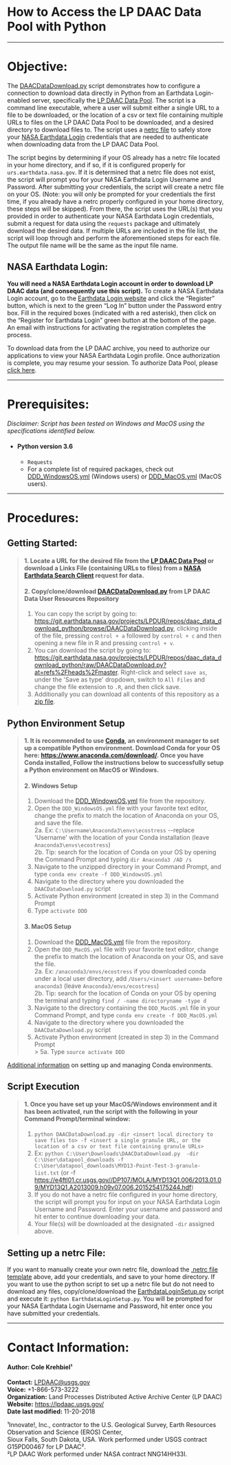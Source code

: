# How to Access the LP DAAC Data Pool with Python
---
# Objective:
The [DAACDataDownload.py](https://git.earthdata.nasa.gov/projects/LPDUR/repos/daac_data_download_python/browse/DAACDataDownload.py) script demonstrates how to configure a connection to download data directly in Python from an Earthdata Login-enabled server, specifically the [LP DAAC Data Pool](https://e4ftl01.cr.usgs.gov/). The script is a command line executable, where a user will submit either a single URL to a file to be downloaded, or the location of a csv or text file containing multiple URLs to files on the LP DAAC Data Pool to be downloaded, and a desired directory to download files to. The script uses a [netrc file](https://git.earthdata.nasa.gov/projects/LPDUR/repos/daac_data_download_python/browse/.netrc) to safely store your [NASA Earthdata Login](https://urs.earthdata.nasa.gov) credentials that are needed to authenticate when downloading data from the LP DAAC Data Pool.

The script begins by determining if your OS already has a netrc file located in your home directory, and if so, if it is configured properly for `urs.earthdata.nasa.gov`. If it is determined that a netrc file does not exist, the script will prompt you for your NASA Earthdata Login Username and Password.  After submitting your credentials, the script will create a netrc file on your OS. (Note: you will only be prompted for your credentials the first time, if you already have a netrc properly configured in your home directory, these steps will be skipped). From there, the script uses the URL(s) that you provided in order to authenticate your NASA Earthdata Login credentials, submit a request for data using the `requests` package and ultimately download the desired data. If multiple URLs are included in the file list, the script will loop through and perform the aforementioned steps for each file. The output file name will be the same as the input file name.  

## NASA Earthdata Login:
**You will need a NASA Earthdata Login account in order to download LP DAAC data (and consequently use this script).** To create a NASA Earthdata Login account, go to the [Earthdata Login website](https://urs.earthdata.nasa.gov) and click the “Register” button, which is next to the green “Log In” button under the Password entry box. Fill in the required boxes (indicated with a red asterisk), then click on the “Register for Earthdata Login” green button at the bottom of the page. An email with instructions for activating the registration completes the process.

To download data from the LP DAAC archive, you need to authorize our applications to view your NASA Earthdata Login profile. Once authorization is complete, you may resume your session.
To authorize Data Pool, please [click here](https://urs.earthdata.nasa.gov/approve_app?client_id=ijpRZvb9qeKCK5ctsn75Tg&_ga=2.128429068.1284688367.1541426539-1515316899.1516123516).  

---
# Prerequisites:
*Disclaimer: Script has been tested on Windows and MacOS using the specifications identified below.*  
+ #### Python version 3.6  
  + `Requests`  
  + For a complete list of required packages, check out [DDD_WindowsOS.yml](https://git.earthdata.nasa.gov/projects/LPDUR/repos/daac_data_download_python/browse/DDD_WindowsOS.yml) (Windows users) or [DDD_MacOS.yml](https://git.earthdata.nasa.gov/projects/LPDUR/repos/daac_data_download_python/browse/DDD_MacOS.yml) (MacOS users).  
---
# Procedures:
## Getting Started:
> #### 1. Locate a URL for the desired file from the [LP DAAC Data Pool](https://e4ftl01.cr.usgs.gov/) or download a Links File (containing URLs to files) from a [NASA Earthdata Search Client](https://search.earthdata.nasa.gov/) request for data.     
> #### 2.	Copy/clone/download  [DAACDataDownload.py](https://git.earthdata.nasa.gov/projects/LPDUR/repos/ecostress_swath2grid/browse/ECOSTRESS_swath2grid.py) from LP DAAC Data User Resources Repository   
  > 1. You can copy the script by going to: https://git.earthdata.nasa.gov/projects/LPDUR/repos/daac_data_download_python/browse/DAACDataDownload.py, clicking inside of the file, pressing `control + a` followed by `control + c` and then opening a new file in R and pressing `control + v`.   
  > 2. You can download the script by going to: https://git.earthdata.nasa.gov/projects/LPDUR/repos/daac_data_download_python/raw/DAACDataDownload.py?at=refs%2Fheads%2Fmaster. Right-click and select `save as`, under the 'Save as type' dropdown, switch to `All Files` and change the file extension to `.R`, and then click save.  
  > 3. Additionally you can download all contents of this repository as a [zip file](https://git.earthdata.nasa.gov/rest/api/latest/projects/LPDUR/repos/daac_data_download_python/archive?format=zip).   
## Python Environment Setup
> #### 1. It is recommended to use [Conda](https://conda.io/docs/), an environment manager to set up a compatible Python environment. Download Conda for your OS here: https://www.anaconda.com/download/. Once you have Conda installed, Follow the instructions below to successfully setup a Python environment on MacOS or Windows.
> #### 2. Windows Setup
> 1.  Download the [DDD_WindowsOS.yml](https://git.earthdata.nasa.gov/projects/LPDUR/repos/daac_data_download_python/browse/DDD_WindowsOS.yml) file from the repository.
> 2. Open the `DDD_WindowsOS.yml` file with your favorite text editor, change the prefix to match the location of Anaconda on your OS, and save the file.  
  > 2a. Ex: `C:\Username\Anaconda3\envs\ecostress` --replace 'Username' with the location of your Conda installation (leave `Anaconda3\envs\ecostress`)  
  > 2b. Tip: search for the location of Conda on your OS by opening the Command Prompt and typing `dir Anaconda3 /AD /s`
> 3. Navigate to the unzipped directory in your Command Prompt, and type `conda env create -f DDD_WindowsOS.yml`
> 4. Navigate to the directory where you downloaded the `DAACDataDownload.py` script
> 5. Activate Python environment (created in step 3) in the Command Prompt  
  > 1. Type  `activate DDD`  
> #### 3. MacOS Setup
> 1.  Download the [DDD_MacOS.yml](https://git.earthdata.nasa.gov/projects/LPDUR/repos/daac_data_download_python/browse/DDD_MacOS.yml) file from the repository.
> 2. Open the `DDD_MacOS.yml` file with your favorite text editor, change the prefix to match the location of Anaconda on your OS, and save the file.  
  > 2a. Ex: `/anaconda3/envs/ecostress` if you downloaded conda under a local user directory, add `/Users/<insert username>` before `anaconda3` (leave `Anaconda3/envs/ecostress`)  
  > 2b. Tip: search for the location of Conda on your OS by opening the terminal and typing `find / -name directoryname -type d`
> 3. Navigate to the directory containing the `DDD_MacOS.yml` file in your Command Prompt, and type `conda env create -f DDD_MacOS.yml`
> 4. Navigate to the directory where you downloaded the `DAACDataDownload.py` script
> 5. Activate Python environment (created in step 3) in the Command Prompt   
    > 5a. Type `source activate DDD`  

[Additional information](https://conda.io/docs/user-guide/tasks/manage-environments.html) on setting up and managing Conda environments.
## Script Execution
> #### 1.	Once you have set up your MacOS/Windows environment and it has been activated, run the script with the following in your Command Prompt/terminal window:
  > 1.  `python DAACDataDownload.py -dir <insert local directory to save files to> -f <insert a single granule URL, or the location of a csv or text file containing granule URLs>`  
  > 2. Ex:   `python C:\User\Downloads\DAACDataDownload.py  -dir C:\User\datapool_downloads -f C:\User\datapool_downloads\MYD13-Point-Test-3-granule-list.txt` (or -f https://e4ftl01.cr.usgs.gov//DP107/MOLA/MYD13Q1.006/2013.01.09/MYD13Q1.A2013009.h09v07.006.2015254175244.hdf)
  > 3. If you do not have a netrc file configured in your home directory, the script will prompt you for input on your NASA Earthdata Login Username and Password. Enter your username and password and hit enter to continue downloading your data.   
  > 4. Your file(s) will be downloaded at the designated `-dir` assigned above.
## Setting up a netrc File:  
If you want to manually create your own netrc file, download the [.netrc file template](https://git.earthdata.nasa.gov/projects/LPDUR/repos/daac_data_download_python/browse/.netrc) above, add your credentials, and save to your home directory. If you want to use the python script to set up a netrc file but do not need to download any files, copy/clone/download the [EarthdataLoginSetup.py](https://git.earthdata.nasa.gov/projects/LPDUR/repos/daac_data_download_python/browse/EarthdataLoginSetup.py) script and execute it: `python EarthdataLoginSetup.py`. You will be prompted for your NASA Earthdata Login Username and Password, hit enter once you have submitted your credentials.

---
# Contact Information:
#### Author: Cole Krehbiel¹   
**Contact:** LPDAAC@usgs.gov  
**Voice:** +1-866-573-3222  
**Organization:** Land Processes Distributed Active Archive Center (LP DAAC)  
**Website:** https://lpdaac.usgs.gov/  
**Date last modified:** 11-20-2018  

¹Innovate!, Inc., contractor to the U.S. Geological Survey, Earth Resources Observation and Science (EROS) Center,  
 Sioux Falls, South Dakota, USA. Work performed under USGS contract G15PD00467 for LP DAAC².  
²LP DAAC Work performed under NASA contract NNG14HH33I.
